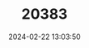 ---
title: "20383"
category: "Sorex cansulus"
draft: false
date: 2024-02-22 13:03:50
languages:
  Chinese: ["Gansu Qujing"]
  English: ["Gansu Shrew"]
---
